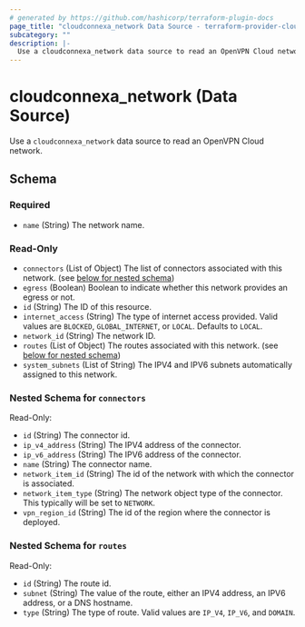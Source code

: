 ```yaml
---
# generated by https://github.com/hashicorp/terraform-plugin-docs
page_title: "cloudconnexa_network Data Source - terraform-provider-cloudconnexa"
subcategory: ""
description: |-
  Use a cloudconnexa_network data source to read an OpenVPN Cloud network.
---
```


# cloudconnexa_network (Data Source)

Use a `cloudconnexa_network` data source to read an OpenVPN Cloud network.



<!-- schema generated by tfplugindocs -->
## Schema

### Required

- `name` (String) The network name.

### Read-Only

- `connectors` (List of Object) The list of connectors associated with this network. (see [below for nested schema](#nestedatt--connectors))
- `egress` (Boolean) Boolean to indicate whether this network provides an egress or not.
- `id` (String) The ID of this resource.
- `internet_access` (String) The type of internet access provided. Valid values are `BLOCKED`, `GLOBAL_INTERNET`, or `LOCAL`. Defaults to `LOCAL`.
- `network_id` (String) The network ID.
- `routes` (List of Object) The routes associated with this network. (see [below for nested schema](#nestedatt--routes))
- `system_subnets` (List of String) The IPV4 and IPV6 subnets automatically assigned to this network.

<a id="nestedatt--connectors"></a>
### Nested Schema for `connectors`

Read-Only:

- `id` (String) The connector id.
- `ip_v4_address` (String) The IPV4 address of the connector.
- `ip_v6_address` (String) The IPV6 address of the connector.
- `name` (String) The connector name.
- `network_item_id` (String) The id of the network with which the connector is associated.
- `network_item_type` (String) The network object type of the connector. This typically will be set to `NETWORK`.
- `vpn_region_id` (String) The id of the region where the connector is deployed.


<a id="nestedatt--routes"></a>
### Nested Schema for `routes`

Read-Only:

- `id` (String) The route id.
- `subnet` (String) The value of the route, either an IPV4 address, an IPV6 address, or a DNS hostname.
- `type` (String) The type of route. Valid values are `IP_V4`, `IP_V6`, and `DOMAIN`.


